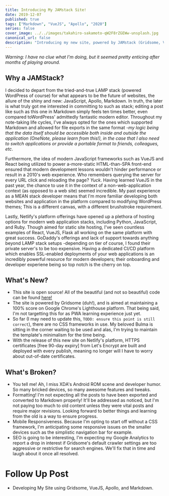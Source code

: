 ```yaml
---
title: Introducing My JAMstack Site!
date: 2019-12-07
published: true
tags: ["Markdown", "VueJS", "Apollo", "2020"]
series: false
cover_image: ../../images/takahiro-sakamoto-qW2F8rZGEWw-unsplash.jpg
canonical_url: false
description: "Introducing my new site, powered by JAMstack (Gridsome, VueJS, Apollo, Markdown) goodness!"
---
```


_Warning: I have no clue what I'm doing, but it seemed pretty enticing after months of playing around._

## Why a JAMStack?

I decided to depart from the tried-and-true LAMP stack (powered WordPress of course) for what appears to be the future of websites, the allure of the shiny and new: JavaScript, Apollo, Markdown. In truth, the later is what truly got me interested in committing to such as stack; editing a post like such as this one in Markdown simply feels ten times better, even compared toWordPress' admittedly fantastic modern editor. Throughout my note-taking life cycles, I've always opted for the ones which supported Markdown and allowed for file exports in the same format _-my logic being that the data itself should be accessible both inside and outside the application (OneNote, please learn from this!), in the case that I also need to switch applications or provide a portable format to friends, colleagues, etc_.

Furthermore, the idea of modern JavaScript frameworks such as VueJS and React being utilized to power a-more-static HTML-than-SPA front-end ensured that modern development lessons wouldn't hinder performance or result in a 2010's web experience. Who remembers querying the server for every URL click and reloading the page? _Yuck_. Having learned VueJS in the past year, the chance to use it in the context of a non-web-application context (as opposed to a web site) seemed incredible. My past experience as a MEAN stack developer means that I'm more familiar developing both websites and application in the platform compared to modifying WordPress themes; This is a different canvas, with a different brushstroke requirement.

Lastly, Netlify's platform offerings have opened up a plethora of hosting options for modern web application stacks, including Python, JavaScript, and Ruby. Though aimed for static site hosting, I've seen countless examples of React, VueJS, Flask all working on the same platform with great success. GoDaddy's offerings and lack of support towards anything beyond LAMP stack setups -depending on tier of course, I found their private server's to be too expensive. Having
a dedicated CI/CD platform which enables SSL-enabled deployments of your web applications is an incredibly powerful resource for modern developers; their onboarding and developer experiene being so top notch is the cherry on top.

## What's New?

- This site is open source! All of the beautiful (and not so beautiful) code can be found [here!](https://github.com/raygervais/raygervais.dev)
- The site is powered by Gridsome (duh!), and is aimed at maintaining a 100% score on Google Chrome's Lighthouse platform. That being said, I'm not targetting this for as PWA learning experience just yet.
- So far (I may need to update this, `TODO: ensure this point is still correct`), there are no CSS frameworks in use. My beloved Bulma is sitting in the corner waiting to be used and alas, I'm trying to maintain the template's minimalism for the time being.
- With the release of this new site on Netlify's platform, HTTPS certificates [free 90-day expiry] from Let's Encrypt are built and deployed with every publish, meaning no longer will I have to worry about out-of-date certificates.

## What's Broken?

- You tell me! Ah, I miss XDA's Android ROM scene and developer humor. So many bricked devices, so many awesome features and tweaks.
- Formatting! I'm not expecting all the posts to have been exported and converted to Markdown properly! It'll be addressed as noticed, but I'm not paying too much to old content unless they were vital posts and require major revisions. Looking forward to better things and learning from the old is a way to ensure progress.
- Mobile Responsiveness. Because I'm opting to start off without a CSS framework, I'm anticipating some responsive issues on the smaller devices such as the simplistic navigation bar for example.
- SEO is going to be interesting, I'm expecting my Google Analytics to report a drop in interest if Gridsome's default crawler settings are too aggressive or restrictive for search engines. We'll fix that in time and laugh about it once all resolved.

# Follow Up Post

- Developing My Site using Gridsome, VueJS, Apollo, and Markdown.
